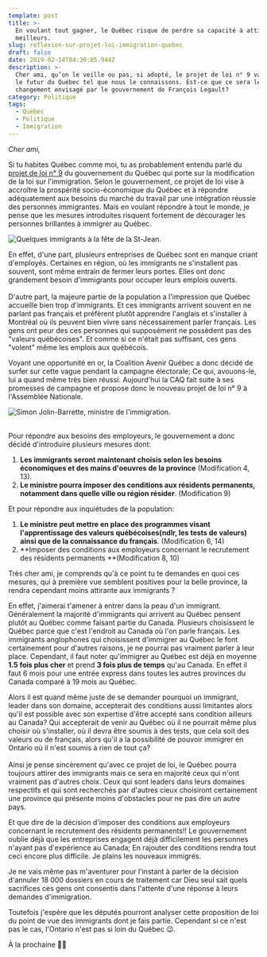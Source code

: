```yaml
---
template: post
title: >-
  En voulant tout gagner, le Québec risque de perdre sa capacité à attirer les
  meilleurs.
slug: reflexion-sur-projet-loi-immigration-quebec
draft: false
date: 2019-02-14T04:30:05.944Z
description: >-
  Cher ami, qu’on le veille ou pas, si adopté, le projet de loi n° 9 va changer
  le futur du Québec tel que nous le connaissons. Est-ce que ce sera le
  changement envisagé par le gouvernement de François Legault?
category: Politique
tags:
  - Québec 
  - Politique
  - Immigration
---
```

_Cher ami,_

Si tu habites Québec comme moi, tu as probablement entendu parlé du [projet de loi n° 9](http://www.assnat.qc.ca/fr/travaux-parlementaires/projets-loi/projet-loi-9-42-1.html) du gouvernement du Québec qui porte sur la modification de la loi sur l'immigration. Selon le gouvernement, ce projet de loi vise à accroître la prospérité socio-économique du Québec et à répondre adéquatement aux besoins du marché du travail par une intégration réussie des personnes immigrantes. Mais en voulant répondre à tout le monde, je pense que les mesures introduites risquent fortement de décourager les personnes brillantes à immigrer au Québec.

![Quelques immigrants à la fête de la St-Jean.](/media/110930_quebec.jpg "Quelques immigrants à la fête de la St-Jean. mclean.ca")

En effet, d'une part, plusieurs entreprises de Québec sont en manque criant d'employés. Certaines en région, où les immigrants ne s'installent pas souvent, sont même entrain de fermer leurs portes. Elles ont donc grandement besoin d'immigrants pour occuper leurs emplois ouverts.\
\
D'autre part, la majeure partie de la population a l'impression que Québec accueille bien trop d'immigrants. Et ces immigrants arrivent souvent en ne parlant pas français et préfèrent plutôt apprendre l'anglais et s'installer à Montréal où ils peuvent bien vivre sans nécessairement parler français. Les gens ont peur des ces personnes qui supposément ne possèdent pas des "valeurs québécoises". Et comme si ce n'était pas suffisant, ces gens "volent" même les emplois aux québécois.

Voyant une opportunité en or, la Coalition Avenir Québec a donc décidé de surfer sur cette vague pendant la campagne électorale; Ce qui, avouons-le, lui a quand même très bien réussi. Aujourd'hui la CAQ fait suite à ses promesses de campagne et propose donc le nouveau projet de loi n° 9 à l'Assemblée Nationale.

![Simon Jolin-Barrette, ministre de l'immigration.](/media/simonjolinbarrette.jpg "Simon Jolin-Barrette, ministre de l'immigration.")

\
Pour répondre aux besoins des employeurs, le gouvernement a donc décidé d'introduire plusieurs mesures dont:

1. **Les immigrants seront maintenant choisis selon les besoins économiques et des mains d'oeuvres de la province** (Modification 4, 13).
2. **Le ministre pourra imposer des conditions aux résidents permanents, notamment dans quelle ville ou région résider**. (Modification 9)

Et pour répondre aux inquiétudes de la population:

1. **Le ministre peut mettre en place des programmes visant l'apprentissage des valeurs québécoises(ndlr, les tests de valeurs) ainsi que de la connaissance du français**. (Modification 6, 14)
2. **Imposer des conditions aux employeurs concernant le recrutement des résidents permanents **(Modification 8, 10) 

Très cher ami, je comprends qu'à ce point tu te demandes en quoi ces mesures, qui à première vue semblent positives pour la belle province, la rendra cependant moins attirante aux immigrants ?

En effet, j'aimerai t'amener à entrer dans la peau d'un immigrant. Généralement la majorité d'immigrants qui arrivent au Québec pensent plutôt au Québec comme faisant partie du Canada. Plusieurs choisissent le Québec parce que c'est l'endroit au Canada où l'on parle français. Les immigrants anglophones qui choisissent d'immigrer au Québec le font certainement pour d'autres raisons, je ne pourrai pas vraiment parler à leur place. Cependant, il faut noter qu'immigrer au Québec est déjà en moyenne **1.5 fois plus cher** et prend **3 fois plus de temps** qu'au Canada. En effet il faut 6 mois pour une entrée express dans toutes les autres provinces du Canada comparé à 19 mois au Québec.

Alors il est quand même juste de se demander pourquoi un immigrant, leader dans son domaine, accepterait des conditions aussi limitantes alors qu'il est possible avec son expertise d'être accepté sans condition ailleurs au Canada? Qui accepterait de venir au Québec où il ne pourrait même plus choisir où s'installer, où il devra être soumis à des tests, que cela soit des valeurs ou de français, alors qu'il a la possibilité de pouvoir immigrer en Ontario où il n'est soumis à rien de tout ça?\
\
Ainsi je pense sincèrement  qu'avec ce projet de loi, le Québec pourra toujours attirer des immigrants mais ce sera en majorité ceux qui n'ont vraiment pas d'autres choix. Ceux qui sont leaders dans leurs domaines respectifs et qui sont recherchés par d'autres cieux choisiront certainement une province qui présente moins d'obstacles pour ne pas dire un autre pays.

Et que dire de la décision d'imposer des conditions aux employeurs concernant le recrutement des résidents permanents!! Le gouvernement oublie déjà que les entreprises engagent déjà difficilement les personnes n'ayant pas d'expérience au Canada; En rajouter des conditions rendra tout ceci encore plus difficile. Je plains les nouveaux immigrés.

Je ne vais même pas m'aventurer pour l'instant à parler de la décision d'annuler 18 000 dossiers en cours de traitement car Dieu seul sait quels sacrifices ces gens ont consentis dans l'attente d'une réponse à leurs demandes d'immigration.

Toutefois j'espère que les députés pourront analyser cette proposition de loi du point de vue des immigrants dont je fais partie. Cependant si ce n'est pas le cas, l'Ontario n'est pas si loin du Québec 😉.

À la prochaine ✌🏾
